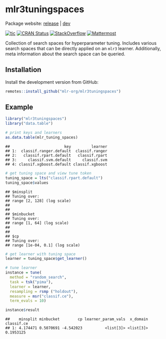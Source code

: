 
# mlr3tuningspaces

Package website: [release](https://mlr3tuningspaces.mlr-org.com/) |
[dev](https://mlr3tuningspaces.mlr-org.com/dev/)

<!-- badges: start -->

[![tic](https://github.com/mlr-org/mlr3tuningspaces/workflows/tic/badge.svg?branch=main)](https://github.com/mlr-org/mlr3tuningspaces/actions)
[![CRAN
Status](https://www.r-pkg.org/badges/version-ago/mlr3tuningspaces)](https://cran.r-project.org/package=mlr3tuningspaces)
[![StackOverflow](https://img.shields.io/badge/stackoverflow-mlr3-orange.svg)](https://stackoverflow.com/questions/tagged/mlr3)
[![Mattermost](https://img.shields.io/badge/chat-mattermost-orange.svg)](https://lmmisld-lmu-stats-slds.srv.mwn.de/mlr_invite/)
<!-- badges: end -->

Collection of search spaces for hyperparameter tuning. Includes various
search spaces that can be directly applied on an `mlr3` learner.
Additionally, meta information about the search space can be queried.

## Installation

Install the development version from GitHub:

``` r
remotes::install_github("mlr-org/mlr3tuningspaces")
```

## Example

``` r
library("mlr3tuningspaces")
library("data.table")

# print keys and learners
as.data.table(mlr_tuning_spaces)
```

    ##                        key         learner
    ## 1:  classif.ranger.default  classif.ranger
    ## 2:   classif.rpart.default   classif.rpart
    ## 3:     classif.svm.default     classif.svm
    ## 4: classif.xgboost.default classif.xgboost

``` r
# get tuning space and view tune token
tuning_space = lts("classif.rpart.default")
tuning_space$values
```

    ## $minsplit
    ## Tuning over:
    ## range [2, 128] (log scale)
    ## 
    ## 
    ## $minbucket
    ## Tuning over:
    ## range [1, 64] (log scale)
    ## 
    ## 
    ## $cp
    ## Tuning over:
    ## range [1e-04, 0.1] (log scale)

``` r
# get learner with tuning space
learner = tuning_space$get_learner()

# tune learner 
instance = tune(
  method = "random_search",
  task = tsk("pima"),
  learner = learner,
  resampling = rsmp ("holdout"),
  measure = msr("classif.ce"),
  term_evals = 10)

instance$result
```

    ##    minsplit minbucket        cp learner_param_vals  x_domain classif.ce
    ## 1: 4.174471 0.5070691 -4.542023          <list[3]> <list[3]>  0.1953125
